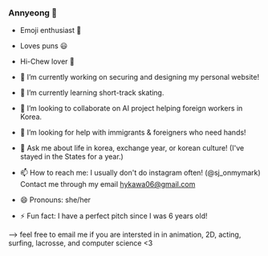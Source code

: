 ### Annyeong 👋
- Emoji enthusiast 💞
- Loves puns 😃
- Hi-Chew lover 🍬


- 🔭 I’m currently working on securing and designing my personal website!
- 🌱 I’m currently learning short-track skating.
- 👯 I’m looking to collaborate on AI project helping foreign workers in Korea.
- 🤔 I’m looking for help with immigrants & foreigners who need hands!
- 💬 Ask me about life in korea, exchange year, or korean culture! (I've stayed in the States for a year.)
- 📫 How to reach me: I usually don't do instagram often! (@sj_onmymark) Contact me through my email hykawa06@gmail.com
- 😄 Pronouns: she/her
- ⚡ Fun fact: I have a perfect pitch since I was 6 years old!


--> feel free to email me if you are intersted in in animation, 2D, acting, surfing, lacrosse, and computer science <3
